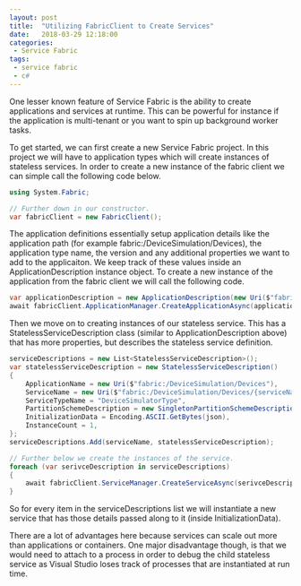 ```yaml
---
layout: post
title:  "Utilizing FabricClient to Create Services"
date:   2018-03-29 12:18:00
categories:
 - Service Fabric
tags:
 - service fabric
 - c#
---
```

One lesser known feature of Service Fabric is the ability to create applications and services at runtime. This can be powerful for instance if the application is multi-tenant or you want to spin up background worker tasks.

To get started, we can first create a new Service Fabric project. In this project we will have to application types which will create instances of stateless services. In order to create a new instance of the fabric client we can simple call the following code below.

``` csharp
using System.Fabric;

// Further down in our constructor.
var fabricClient = new FabricClient();
```

The application definitions essentially setup application details like the application path (for example fabric:/DeviceSimulation/Devices), the application type name, the version and any additional properties we want to add to the applicaiton. We keep track of these values inside an ApplicationDescription instance object. To create a new instance of the application from the fabric client we will call the following code.

``` csharp
var applicationDescription = new ApplicationDescription(new Uri($"fabric:/DeviceSimulation/Devices"), "DeviceSimulationType", "1.0.0", new NameValueCollection());
await fabricClient.ApplicationManager.CreateApplicationAsync(applicationDescription);
```

Then we move on to creating instances of our stateless service. This has a StatelessServiceDescription class (similar to ApplicationDescription above) that has more properties, but describes the stateless service definition.

``` csharp
serviceDescriptions = new List<StatelessServiceDescription>();
var statelessServiceDescription = new StatelessServiceDescription()
{
    ApplicationName = new Uri($"fabric:/DeviceSimulation/Devices"),
    ServiceName = new Uri($"fabric:/DeviceSimulation/Devices/{serviceName}"),
    ServiceTypeName = "DeviceSimulatorType",
    PartitionSchemeDescription = new SingletonPartitionSchemeDescription(),
    InitializationData = Encoding.ASCII.GetBytes(json),
    InstanceCount = 1,
};
serviceDescriptions.Add(serviceName, statelessServiceDescription);

// Further below we create the instances of the service.
foreach (var serivceDescription in serviceDescriptions)
{
    await fabricClient.ServiceManager.CreateServiceAsync(serivceDescription);
}
```

So for every item in the serviceDescriptions list we will instantiate a new service that has those details passed along to it (inside InitializationData).

There are a lot of advantages here because services can scale out more than applications or containers. One major disadvantage though, is that we would need to attach to a process in order to debug the child stateless service as Visual Studio loses track of processes that are instantiated at run time.